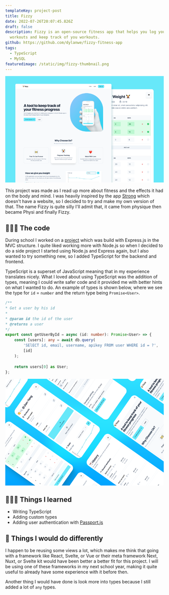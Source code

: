 ```yaml
---
templateKey: project-post
title: Fizzy
date: 2022-07-26T20:07:45.826Z
draft: false
description: Fizzy is an open-source fitness app that helps you log your
  workouts and keep track of you workouts.
github: https://github.com/dylanwe/fizzy-fitness-app
tags:
  - TypeScript
  - MySQL
featuredimage: /static/img/fizzy-thumbnail.png
---
```

![Fitness app homepage and workout page](fizzy-thumbnail.png "Fitness app homepage and workout page")

This project was made as I read up more about fitness and the effects it had on the body and mind. I was heavily inspired by the app [Strong](https://www.strong.app/) which doesn't have a website, so I decided to try and make my own version of that. The name Fizzy is quite silly I'll admit that, it came from physique then became Physi and finally Fizzy.

## 🧑🏻‍💻 The code

During school I worked on a [project](https://github.com/PAD-Team-6-2022/Deliverex) which was build with Express.js in the MVC structure. I quite liked working more with Node.js so when I decided to do a side project I started using Node.js and Express again, but I also wanted to try something new, so I added TypeScript for the backend and frontend.

TypeScript is a superset of JavaScript meaning that in my experience translates nicely. What I loved about using TypeScript was the addition of types, meaning I could write safer code and it provided me with better hints on what I wanted to do. An example of types is shown below, where we see the type for `id` = `number` and the return type being `Promise<User>`.

```typescript
/**
* Get a user by his id
*
* @param id the id of the user
* @returns a user
*/
export const getUserById = async (id: number): Promise<User> => {
	const [users]: any = await db.query(
		'SElECT id, email, username, apikey FROM user WHERE id = ?',
		[id]
	);
	
	return users[0] as User;
};
```

![Fizzy product view](fizzy-showcase.png "Fizzy product view")

## 🧑🏻‍🏫 Things I learned

* Writing TypeScript
* Adding custom types
* Adding user authentication with [Passport.js](https://www.passportjs.org/)

## 📌 Things I would do differently

I happen to be reusing some views a lot, which makes me think that going with a framework like React, Svelte, or Vue or their meta framework Next, Nuxt, or Svelte kit would have been better a better fit for this project. I will be using one of these frameworks in my next school year, making it quite useful to already have some experience with it before then.

Another thing I would have done is look more into types because I still added a lot of `any` types.